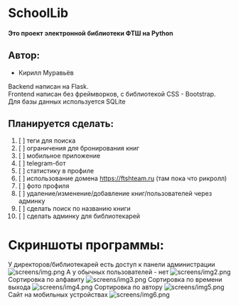 # SchoolLib

#### Это проект электронной библиотеки ФТШ на Python

## Автор:
* Кирилл Муравьёв

Backend написан на Flask.<br>
Frontend написан без фреймворков, с библиотекой CSS - Bootstrap.<br>
Для базы данных используется SQLite

## Планируется сделать:
1. [ ] теги для поиска
2. [ ] ограничения для бронирования книг
3. [ ] мобильное приложение
4. [ ] telegram-бот
5. [ ] статистику в профиле
6. [ ] использование домена https://ftshteam.ru (там пока что рикролл)
7. [ ] фото профиля
8. [ ] удаление/изменение/добавление книг/пользователей через админку
9. [ ] сделать поиск по названию книги
10. [ ] сделать админку для библиотекарей

# Скриншоты программы:
У директоров/библиотекарей есть доступ к панели администрации
![screens/img.png](screens/img.png)
А у обычных пользователей - нет
![screens/img2.png](screens/img2.png)
Сортировка по алфавиту
![screens/img3.png](screens/img3.png)
Сортировка по времени выхода
![screens/img4.png](screens/img4.png)
Сортировка по автору
![screens/img5.png](screens/img5.png)
Сайт на мобильных устройствах
![screens/img6.png](screens/img6.png)